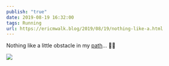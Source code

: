 ```yaml
---
publish: "true"
date: 2019-08-19 16:32:00
tags: Running
url: https://ericmwalk.blog/2019/08/19/nothing-like-a.html
---
```


Nothing like a little obstacle in my [path](https://www.strava.com/activities/2633839141)... 🏃‍♂️

![](https://ericmwalk.blog/uploads/2022/4b2888b71a.jpg)